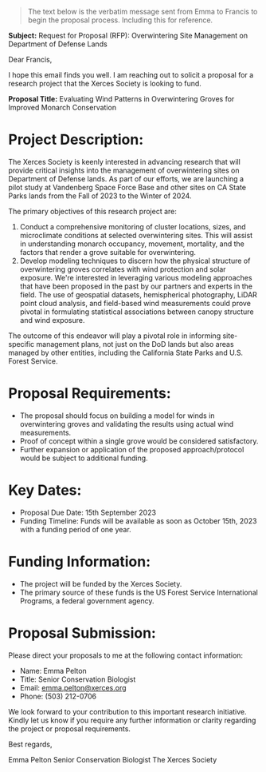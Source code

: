 > The text below is the verbatim message sent from Emma to Francis to begin the proposal process. Including this for reference.

**Subject:**  Request for Proposal (RFP): Overwintering Site Management on Department of Defense Lands

Dear Francis,

I hope this email finds you well. I am reaching out to solicit a proposal for a research project that the Xerces Society is looking to fund.

**Proposal Title:**  Evaluating Wind Patterns in Overwintering Groves for Improved Monarch Conservation

# Project Description: 
The Xerces Society is keenly interested in advancing research that will provide critical insights into the management of overwintering sites on Department of Defense lands. As part of our efforts, we are launching a pilot study at Vandenberg Space Force Base and other sites on CA State Parks lands from the Fall of 2023 to the Winter of 2024.

The primary objectives of this research project are:
1. Conduct a comprehensive monitoring of cluster locations, sizes, and microclimate conditions at selected overwintering sites. This will assist in understanding monarch occupancy, movement, mortality, and the factors that render a grove suitable for overwintering.
2. Develop modeling techniques to discern how the physical structure of overwintering groves correlates with wind protection and solar exposure. We're interested in leveraging various modeling approaches that have been proposed in the past by our partners and experts in the field. The use of geospatial datasets, hemispherical photography, LiDAR point cloud analysis, and field-based wind measurements could prove pivotal in formulating statistical associations between canopy structure and wind exposure.

The outcome of this endeavor will play a pivotal role in informing site-specific management plans, not just on the DoD lands but also areas managed by other entities, including the California State Parks and U.S. Forest Service.

# Proposal Requirements: 
- The proposal should focus on building a model for winds in overwintering groves and validating the results using actual wind measurements.
- Proof of concept within a single grove would be considered satisfactory.
- Further expansion or application of the proposed approach/protocol would be subject to additional funding.

# Key Dates:  
- Proposal Due Date:  15th September 2023 
- Funding Timeline:  Funds will be available as soon as October 15th, 2023 with a funding period of one year.

# Funding Information: 
- The project will be funded by the Xerces Society.
- The primary source of these funds is the US Forest Service International Programs, a federal government agency.

# Proposal Submission:
Please direct your proposals to me at the following contact information: 
- Name:  Emma Pelton 
- Title:  Senior Conservation Biologist 
- Email:  emma.pelton@xerces.org
- Phone:  (503) 212-0706

We look forward to your contribution to this important research initiative. Kindly let us know if you require any further information or clarity regarding the project or proposal requirements.

Best regards,

Emma Pelton
Senior Conservation Biologist
The Xerces Society

